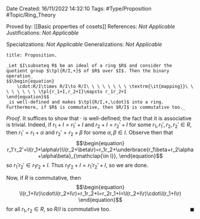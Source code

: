 <div class="topSpace"></div>

Date Created: 16/11/2022 14:32:10
Tags: #Type/Proposition #Topic/Ring_Theory

Proved by: [[Basic properties of cosets]]
References: _Not Applicable_
Justifications: _Not Applicable_

Specializations: _Not Applicable_
Generalizations: _Not Applicable_

``` ad-Proposition
title: Proposition.

_Let $I\subseteq R$ be an ideal of a ring $R$ and consider the quotient group $\tpl{R/I,+}$ of $R$ over $I$. Then the binary operation_
$$\begin{equation}
    \cdot:R/I\times R/I\to R/I\ \ \ \ \ \ \ \ \textrm{\it{mapping}}\ \ \ \ \ \ \ \ \tpl{r_1+I,r_2+I}\mapsto r_1r_2+I
\end{equation}$$
_is well-defined and makes $\tpl{R/I,+,\cdot}$ into a ring. Furthermore, if $R$ is commutative, then $R/I$ is commutative too._

```

_Proof_. It suffices to show that $\cdot$ is well-defined; the fact that it is associative is trivial. Indeed, if $r_1+I=r_1'+I$ and $r_2+I=r_2'+I$ for some $r_1,r_1',r_2,r_2'\in R$, then $r_1'=r_1+\alpha$ and $r_2'=r_2+\beta$ for some $\alpha,\beta\in I$. Observe then that
$$\begin{equation}
    r_1'r_2'=\l(r_1+\alpha\r)\l(r_2+\beta\r)=r_1r_2+\underbrace{r_1\beta+r_2\alpha+\alpha\beta}_{\mathclap{\in I}},
\end{equation}$$
so $r_1'r_2'\in r_1r_2+I$. Thus $r_1r_2+I=r_1'r_2'+I$, so we are done.

Now, if $R$ is commutative, then
$$\begin{equation}
    \l(r_1+I\r)\cdot\l(r_2+I\r)=r_1r_2+I=r_2r_1+I=\l(r_2+I\r)\cdot\l(r_1+I\r)
\end{equation}$$
for all $r_1,r_2\in R$, so $R/I$ is commutative too.<span style="float:right;">$\blacksquare$</span>
